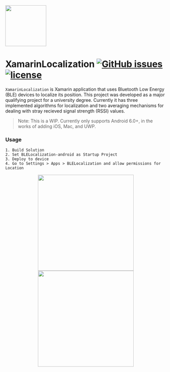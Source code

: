 <img src="https://i.imgur.com/m2Q84Mc.png" width="128" height="128" />

# XamarinLocalization   [![GitHub issues](https://img.shields.io/github/issues/badges/shields.svg)]() [![license](https://img.shields.io/github/license/mashape/apistatus.svg)]()

`XamarinLocalization` is Xamarin application that uses Bluetooth Low Energy (BLE) devices to localize its position. This project was developed as a major qualifying project for a university degree. Currently it has three implemented algorithms for localization and two averaging mechanisms for dealing with stray recieved signal strength (RSSI) values. 

> Note: This is a WIP. Currently only supports Android 6.0+, in the works of adding iOS, Mac, and UWP.

### Usage

	1. Build Solution
	2. Set BLELocalization-android as Startup Project
	3. Deploy to device
	4. Go to Settings > Apps > BLELocalization and allow permissions for Location

<p align="center">
<img src="https://i.imgur.com/jDaZuXj.png" height="300" />
<img src="https://i.imgur.com/fDzg38x.png" height="300" />
	
</p>

